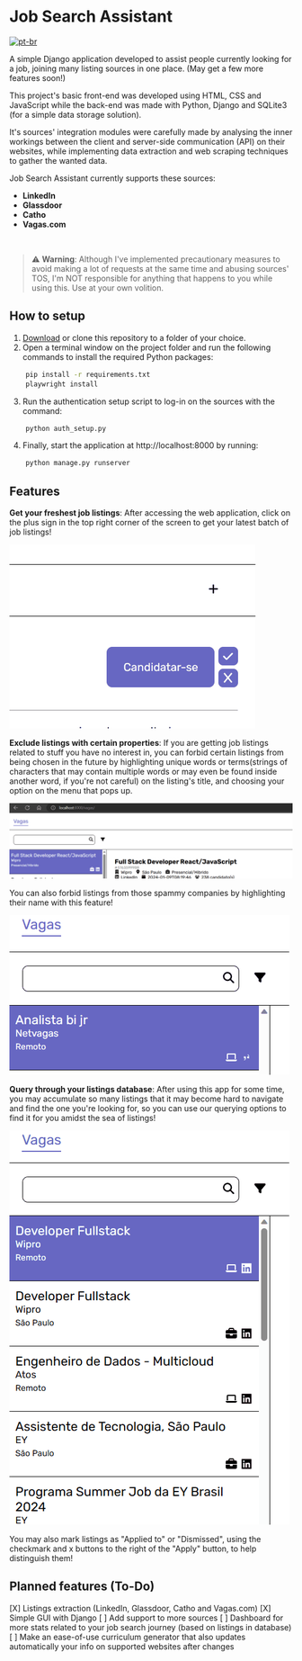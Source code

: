 # Job Search Assistant
[![pt-br](https://img.shields.io/badge/lang-pt--br-green.svg)](./README.pt-br.md)

A simple Django application developed to assist people currently looking for a job, joining many listing sources in one place. (May get a few more features soon!)

This project's basic front-end was developed using HTML, CSS and JavaScript while the back-end was made with Python, Django and SQLite3 (for a simple data storage solution).

It's sources' integration modules were carefully made by analysing the inner workings between the client and server-side communication (API) on their websites, while implementing data extraction and web scraping techniques to gather the wanted data.
 
Job Search Assistant currently supports these sources:
- **LinkedIn**
- **Glassdoor**
- **Catho**
- **Vagas.com**

<br>

> ⚠️ **Warning**: Although I've implemented precautionary measures to avoid making a lot of requests at the same time and abusing sources' TOS, I'm NOT responsible for anything that happens to you while using this. Use at your own volition.


## How to setup
1. [Download](https://github.com/PedroTejon/Job-Search-Assistant/archive/refs/heads/main.zip) or clone this repository to a folder of your choice.
2. Open a terminal window on the project folder and run the following commands to install the required Python packages:
```cmd
    pip install -r requirements.txt
    playwright install
```
3. Run the authentication setup script to log-in on the sources with the command:
```cmd
    python auth_setup.py
```
4. Finally, start the application at http://localhost:8000 by running:
```cmd
    python manage.py runserver
```

## Features

**Get your freshest job listings**: After accessing the web application, click on the plus sign in the top right corner of the screen to get your latest batch of job listings!

<img src="./docs/start_extraction.gif" />

**Exclude listings with certain properties**: If you are getting job listings related to stuff you have no interest in, you can forbid certain listings from being chosen in the future by highlighting unique words or terms(strings of characters that may contain multiple words or may even be found inside another word, if you're not careful) on the listing's title, and choosing your option on the menu that pops up. 

<img src="./docs/forbidding_listings.gif" />

You can also forbid listings from those spammy companies by highlighting their name with this feature!

<img src="./docs/forbidding_companies.gif" />

**Query through your listings database**: After using this app for some time, you may accumulate so many listings that it may become hard to navigate and find the one you're looking for, so you can use our querying options to find it for you amidst the sea of listings!

<img src="./docs/querying_listings.gif" />

You may also mark listings as "Applied to" or "Dismissed", using the checkmark and x buttons to the right of the "Apply" button, to help distinguish them!

## Planned features (To-Do)
[X] Listings extraction (LinkedIn, Glassdoor, Catho and Vagas.com)
[X] Simple GUI with Django
[ ] Add support to more sources
[ ] Dashboard for more stats related to your job search journey (based on listings in database)
[ ] Make an ease-of-use curriculum generator that also updates automatically your info on supported websites after changes